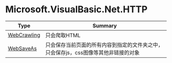 ﻿
# Microsoft.VisualBasic.Net.HTTP

|Type|Summary|
|----|-------|
|[WebCrawling](./WebCrawling.md)|只会爬取HTML|
|[WebSaveAs](./WebSaveAs.md)|只会保存当前页面的所有内容到指定的文件夹之中，只会保存js，css图像等其他非链接的对象|

